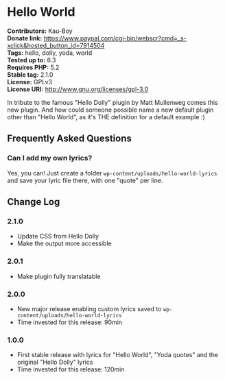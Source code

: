 # Hello World #
**Contributors:** Kau-Boy  
**Donate link:** https://www.paypal.com/cgi-bin/webscr?cmd=_s-xclick&hosted_button_id=7914504  
**Tags:** hello, dolly, yoda, world  
**Tested up to:** 6.3  
**Requires PHP:** 5.2  
**Stable tag:** 2.1.0  
**License:** GPLv3  
**License URI:** http://www.gnu.org/licenses/gpl-3.0  


In tribute to the famous "Hello Dolly" plugin by Matt Mullenweg comes this new plugin. And how could someone possible name a new default plugin other than "Hello World", as it's THE definition for a default example :)

## Frequently Asked Questions ##

### Can I add my own lyrics? ###

Yes, you can! Just create a folder `wp-content/uploads/hello-world-lyrics` and save your lyric file there, with one "quote" per line.

## Change Log ##

### 2.1.0 ###

* Update CSS from Hello Dolly
* Make the output more accessible

### 2.0.1 ###

* Make plugin fully translatable

### 2.0.0 ###
* New major release enabling custom lyrics saved to `wp-content/uploads/hello-world-lyrics`
* Time invested for this release: 90min

### 1.0.0 ###
* First stable release with lyrics for "Hello World", "Yoda quotes" and the original "Hello Dolly" lyrics
* Time invested for this release: 120min